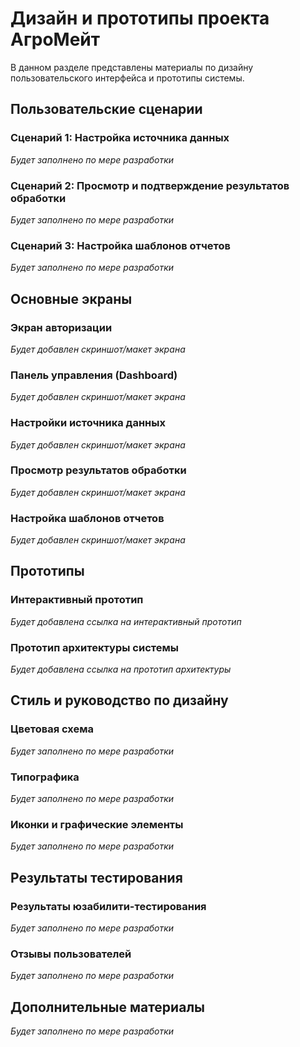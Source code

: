 # Дизайн и прототипы проекта АгроМейт

В данном разделе представлены материалы по дизайну пользовательского интерфейса и прототипы системы.

## Пользовательские сценарии

### Сценарий 1: Настройка источника данных

*Будет заполнено по мере разработки*

### Сценарий 2: Просмотр и подтверждение результатов обработки

*Будет заполнено по мере разработки*

### Сценарий 3: Настройка шаблонов отчетов

*Будет заполнено по мере разработки*

## Основные экраны

### Экран авторизации

*Будет добавлен скриншот/макет экрана*

### Панель управления (Dashboard)

*Будет добавлен скриншот/макет экрана*

### Настройки источника данных

*Будет добавлен скриншот/макет экрана*

### Просмотр результатов обработки

*Будет добавлен скриншот/макет экрана*

### Настройка шаблонов отчетов

*Будет добавлен скриншот/макет экрана*

## Прототипы

### Интерактивный прототип

*Будет добавлена ссылка на интерактивный прототип*

### Прототип архитектуры системы

*Будет добавлена ссылка на прототип архитектуры*

## Стиль и руководство по дизайну

### Цветовая схема

*Будет заполнено по мере разработки*

### Типографика

*Будет заполнено по мере разработки*

### Иконки и графические элементы

*Будет заполнено по мере разработки*

## Результаты тестирования

### Результаты юзабилити-тестирования

*Будет заполнено по мере разработки*

### Отзывы пользователей

*Будет заполнено по мере разработки*

## Дополнительные материалы

*Будет заполнено по мере разработки* 